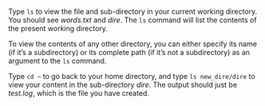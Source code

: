 <!--title={ls - View Directory Contents}-->

<!--badges={Tinker: 5}--> 

<!--concepts={View the Directory's content}--> 

Type `ls` to view the file and sub-directory in your current working directory. You should see *words.txt* and *dire*. The `ls` command will list the contents of the present working directory.

To view the contents of any other directory, you can either specify its name (if it’s a subdirectory) or its complete path (if it’s not a subdirectory) as an argument to the `ls` command.

Type `cd ~` to go back to your home directory, and type `ls new_dire/dire` to view your content in the sub-directory *dire*. The output should just be *test.log*, which is the file you have created.
